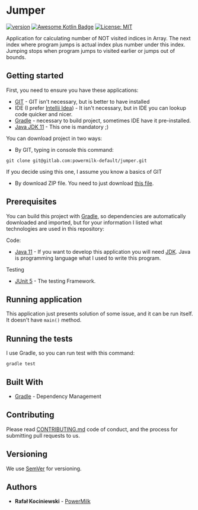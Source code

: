 # Jumper

[![version](https://img.shields.io/badge/version-1.0.1-yellow.svg)](https://semver.org)
[![Awesome Kotlin Badge](https://kotlin.link/awesome-kotlin.svg)](https://github.com/KotlinBy/awesome-kotlin)
[![License: MIT](https://img.shields.io/badge/License-MIT-greem.svg)](https://opensource.org/licenses/MIT)

Application for calculating number of NOT visited indices in Array. The next index where program jumps is actual index
plus number under this index. Jumping stops when program jumps to visited earlier or jumps out of bounds.

## Getting started

First, you need to ensure you have these applications:

- [GIT](https://git-scm.com/) - GIT isn't necessary, but is better to have installed
- IDE (I prefer [Intellij Idea](https://www.jetbrains.com/idea/)) - It isn't necessary, but in IDE you can lookup code
  quicker and nicer.
- [Gradle](https://gradle.org/) - necessary to build project, sometimes IDE have it pre-installed.
- [Java JDK 11](https://www.oracle.com/java/technologies/downloads/#java11) - This one is mandatory ;)

You can download project in two ways:

- By GIT, typing in console this command:

 ```
git clone git@gitlab.com:powermilk-default/jumper.git
 ```

If you decide using this one, I assume you know a basics of GIT

- By download ZIP file. You need to just
  download [this file](https://gitlab.com/powermilk-default/jumper/-/archive/master/jumper.zip).

## Prerequisites

You can build this project with [Gradle](https://gradle.org/), so dependencies are automatically downloaded and
imported, but for your information I listed what technologies are used in this repository:

Code:

- [Java 11](https://www.java.com/pl/download/) - If you want to develop this application you will
  need [JDK](https://www.oracle.com/java/technologies/downloads/#java11). Java is programming language what I used to
  write this program.

Testing

- [JUnit 5](https://junit.org/junit5) - The testing Framework.

## Running application

This application just presents solution of some issue, and it can be run itself. It doesn't have `main()` method.

## Running the tests

I use Gradle, so you can run test with this command:

```
gradle test
```

## Built With

* [Gradle](https://gradle.org/) - Dependency Management

## Contributing

Please read [CONTRIBUTING.md](CONTRIBUTING.md)
code of conduct, and the process for submitting pull requests to us.

## Versioning

We use [SemVer](http://semver.org/) for versioning.

## Authors

* **Rafał Kociniewski** - [PowerMilk](https://gitlab.com/rafal.kociniewski)
